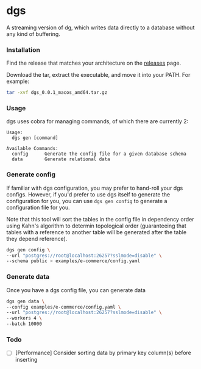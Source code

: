 # dgs
A streaming version of dg, which writes data directly to a database without any kind of buffering.

### Installation

Find the release that matches your architecture on the [releases](https://github.com/codingconcepts/dgs/releases) page.

Download the tar, extract the executable, and move it into your PATH. For example:

```sh
tar -xvf dgs_0.0.1_macos_amd64.tar.gz
```

### Usage

dgs uses cobra for managing commands, of which there are currently 2:

```
Usage:
  dgs gen [command]

Available Commands:
  config      Generate the config file for a given database schema
  data        Generate relational data
```

### Generate config

If familiar with dgs configuration, you may prefer to hand-roll your dgs configs. However, if you'd prefer to use dgs itself to generate the configuration for you, you can use `dgs gen config` to generate a configuration file for you.

Note that this tool will sort the tables in the config file in dependency order using Kahn's algorithm to determin topological order (guaranteeing that tables with a reference to another table will be generated after the table they depend reference).

```sh
dgs gen config \
--url "postgres://root@localhost:26257?sslmode=disable" \
--schema public > examples/e-commerce/config.yaml
```

### Generate data

Once you have a dgs config file, you can generate data

```sh
dgs gen data \
--config examples/e-commerce/config.yaml \
--url "postgres://root@localhost:26257?sslmode=disable" \
--workers 4 \
--batch 10000
```

### Todo

- [ ] [Performance] Consider sorting data by primary key column(s) before inserting
